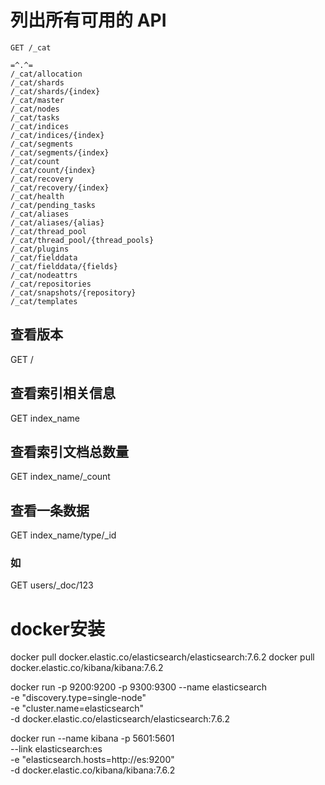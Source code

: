# 列出所有可用的 API

```
GET /_cat

=^.^=
/_cat/allocation
/_cat/shards
/_cat/shards/{index}
/_cat/master
/_cat/nodes
/_cat/tasks
/_cat/indices
/_cat/indices/{index}
/_cat/segments
/_cat/segments/{index}
/_cat/count
/_cat/count/{index}
/_cat/recovery
/_cat/recovery/{index}
/_cat/health
/_cat/pending_tasks
/_cat/aliases
/_cat/aliases/{alias}
/_cat/thread_pool
/_cat/thread_pool/{thread_pools}
/_cat/plugins
/_cat/fielddata
/_cat/fielddata/{fields}
/_cat/nodeattrs
/_cat/repositories
/_cat/snapshots/{repository}
/_cat/templates
```

## 查看版本
GET /

## 查看索引相关信息
GET index_name

## 查看索引文档总数量
GET index_name/_count

## 查看一条数据
GET index_name/type/_id

### 如
GET users/_doc/123




# docker安装

docker pull docker.elastic.co/elasticsearch/elasticsearch:7.6.2
docker pull docker.elastic.co/kibana/kibana:7.6.2

docker run -p 9200:9200 -p 9300:9300 --name elasticsearch \
-e "discovery.type=single-node" \
-e "cluster.name=elasticsearch" \
-d docker.elastic.co/elasticsearch/elasticsearch:7.6.2

docker run --name kibana -p 5601:5601 \
--link elasticsearch:es \
-e "elasticsearch.hosts=http://es:9200" \
-d docker.elastic.co/kibana/kibana:7.6.2

